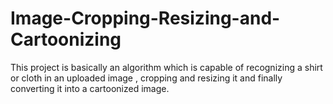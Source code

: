 # Image-Cropping-Resizing-and-Cartoonizing
This project is basically an algorithm which is capable of recognizing a shirt or cloth in an uploaded image , cropping and resizing it and finally converting it into a cartoonized image. 

